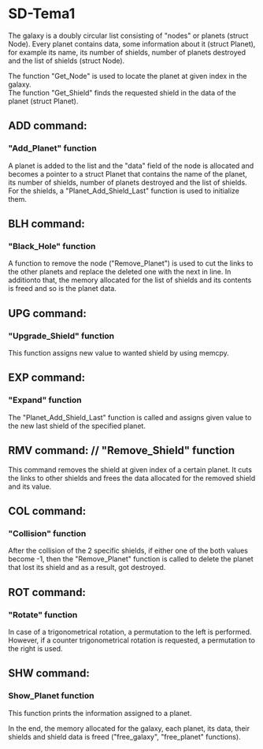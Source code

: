 # SD-Tema1

The galaxy is a doubly circular list consisting of "nodes" or planets (struct Node). Every planet contains data, some information about it (struct Planet), for example its name, its number of shields, number of planets destroyed and the list of shields (struct Node).  

The function "Get_Node" is used to locate the planet at given index in the galaxy.  
The function "Get_Shield" finds the requested shield in the data of the planet (struct Planet).   

## ADD command:
### "Add_Planet" function
A planet is added to the list and the "data" field of the node is allocated and becomes a pointer to a struct Planet that contains the name of the planet, its number of shields, number of planets destroyed and the list of shields. For the shields, a "Planet_Add_Shield_Last" function is used to initialize them.

## BLH command:
### "Black_Hole" function
A function to remove the node ("Remove_Planet") is used to cut the links to the other planets and replace the deleted one with the next in line. In additionto that, the memory allocated for the list of shields and its contents is freed and so is the planet data.

## UPG command: 
### "Upgrade_Shield" function
This function assigns new value to wanted shield by using memcpy.

## EXP command:
### "Expand" function
The "Planet_Add_Shield_Last" function is called and assigns given value to the new last shield of the specified planet.

## RMV command: // "Remove_Shield" function
This command removes the shield at given index of a certain planet. It cuts the links to other shields and frees the data allocated for  the removed shield and its value.

## COL command:
### "Collision" function
After the collision of the 2 specific shields, if either one of the both values become -1, then the "Remove_Planet" function is called to delete the planet that lost its shield and as a result, got destroyed.

## ROT command:
### "Rotate" function
In case of a trigonometrical rotation, a permutation to the left is performed. However, if a counter trigonometrical rotation is requested, a permutation to the right is used. 
		
## SHW command:
### Show_Planet function
This function prints the information assigned to a planet.

In the end, the memory allocated for the galaxy, each planet, its data, their shields and shield data is freed ("free_galaxy", "free_planet" functions).

